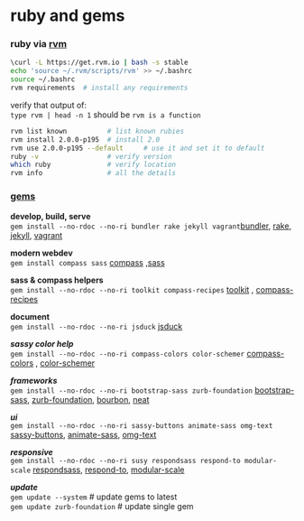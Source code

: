 ruby and gems
======================================


### ruby via [rvm](http://rvm.io)
```sh
\curl -L https://get.rvm.io | bash -s stable
echo 'source ~/.rvm/scripts/rvm' >> ~/.bashrc
source ~/.bashrc
rvm requirements  # install any requirements
```
verify that output of:   
`type rvm | head -n 1`
should be `rvm is a function`  
```sh
rvm list known          # list known rubies
rvm install 2.0.0-p195  # install 2.0
rvm use 2.0.0-p195 --default     # use it and set it to default
ruby -v 				# verify version
which ruby				# verify location
rvm info                # all the details
```

### [gems](http://rubygems.org/gems)

__develop, build, serve__   
`gem install --no-rdoc --no-ri bundler rake jekyll vagrant`[bundler](http://bundler.io/), [rake](http://rake.rubyforge.org/),  [jekyll](http://jekyllrb.com/), [vagrant](http://www.vagrantup.com/)   

__modern webdev__    
`gem install compass sass`  [compass](http://compass-style.org/) ,[sass](http://sass-lang.com/)    

__sass & compass helpers__   
`gem install --no-rdoc --no-ri toolkit compass-recipes` [toolkit](https://github.com/Snugug/toolkit) , [compass-recipes](http://compass-recipes.moox.fr/)

__document__   
`gem install --no-rdoc --no-ri jsduck`    [jsduck](https://github.com/senchalabs/jsduck)    

___sassy color help___    
`gem install --no-rdoc --no-ri compass-colors color-schemer` [compass-colors](https://github.com/chriseppstein/compass-colors) , [color-schemer](https://github.com/scottkellum/color-schemer)
  
___frameworks___     
`gem install --no-rdoc --no-ri bootstrap-sass zurb-foundation` [bootstrap-sass](https://github.com/thomas-mcdonald/bootstrap-sass), [zurb-foundation](http://foundation.zurb.com/docs/sass.html), [bourbon](http://bourbon.io/), [neat](http://neat.bourbon.io/)  

___ui___    
`gem install --no-rdoc --no-ri sassy-buttons animate-sass omg-text` [sassy-buttons](http://jaredhardy.com/sassy-buttons/), [animate-sass](https://github.com/adamstac/animate.sass), [omg-text](http://jaredhardy.com/omg-text/)

___responsive___   
`gem install --no-rdoc --no-ri susy respondsass respond-to modular-scale` [respondsass](http://my-html-codes.com/respondsass/documentation.html), [respond-to](https://github.com/snugug/respond-to), [modular-scale](https://github.com/scottkellum/modular-scale)

___update___    
`gem update --system`           # update gems to latest   
`gem update zurb-foundation`     # update single gem
